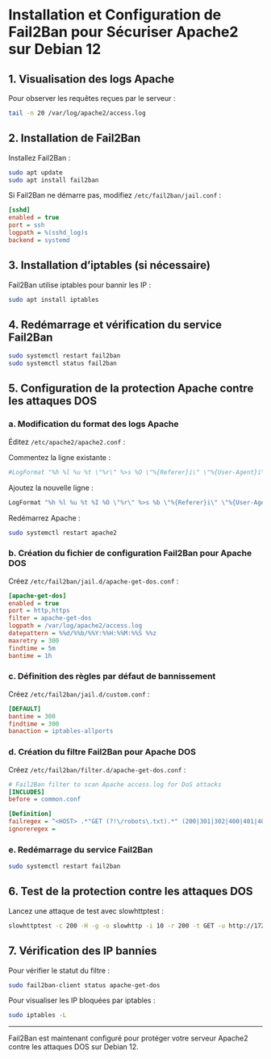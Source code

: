 # Installation et Configuration de Fail2Ban pour Sécuriser Apache2 sur Debian 12

## 1. Visualisation des logs Apache

Pour observer les requêtes reçues par le serveur :

```bash
tail -n 20 /var/log/apache2/access.log
```

## 2. Installation de Fail2Ban

Installez Fail2Ban :

```bash
sudo apt update
sudo apt install fail2ban
```

Si Fail2Ban ne démarre pas, modifiez `/etc/fail2ban/jail.conf` :

```ini
[sshd]
enabled = true
port = ssh
logpath = %(sshd_log)s
backend = systemd
```

## 3. Installation d’iptables (si nécessaire)

Fail2Ban utilise iptables pour bannir les IP :

```bash
sudo apt install iptables
```

## 4. Redémarrage et vérification du service Fail2Ban

```bash
sudo systemctl restart fail2ban
sudo systemctl status fail2ban
```

## 5. Configuration de la protection Apache contre les attaques DOS

### a. Modification du format des logs Apache

Éditez `/etc/apache2/apache2.conf` :

Commentez la ligne existante :

```apache
#LogFormat "%h %l %u %t \"%r\" %>s %O \"%{Referer}i\" \"%{User-Agent}i\"" combined
```

Ajoutez la nouvelle ligne :

```apache
LogFormat "%h %l %u %t %I %O \"%r\" %>s %b \"%{Referer}i\" \"%{User-Agent}i\" %V %p" combined
```

Redémarrez Apache :

```bash
sudo systemctl restart apache2
```

### b. Création du fichier de configuration Fail2Ban pour Apache DOS

Créez `/etc/fail2ban/jail.d/apache-get-dos.conf` :

```ini
[apache-get-dos]
enabled = true
port = http,https
filter = apache-get-dos
logpath = /var/log/apache2/access.log
datepattern = %%d/%%b/%%Y:%%H:%%M:%%S %%z
maxretry = 300
findtime = 5m
bantime = 1h
```

### c. Définition des règles par défaut de bannissement

Créez `/etc/fail2ban/jail.d/custom.conf` :

```ini
[DEFAULT]
bantime = 300
findtime = 300
banaction = iptables-allports
```

### d. Création du filtre Fail2Ban pour Apache DOS

Créez `/etc/fail2ban/filter.d/apache-get-dos.conf` :

```ini
# Fail2Ban filter to scan Apache access.log for DoS attacks
[INCLUDES]
before = common.conf

[Definition]
failregex = ^<HOST> .*"GET (?!\/robots\.txt).*" (200|301|302|400|401|403|404|408|503)\s
ignoreregex =
```

### e. Redémarrage du service Fail2Ban

```bash
sudo systemctl restart fail2ban
```

## 6. Test de la protection contre les attaques DOS

Lancez une attaque de test avec slowhttptest :

```bash
slowhttptest -c 200 -H -g -o slowhttp -i 10 -r 200 -t GET -u http://172.16.0.10 -x 24 -p 80
```

## 7. Vérification des IP bannies

Pour vérifier le statut du filtre :

```bash
sudo fail2ban-client status apache-get-dos
```

Pour visualiser les IP bloquées par iptables :

```bash
sudo iptables -L
```

---

Fail2Ban est maintenant configuré pour protéger votre serveur Apache2 contre les attaques DOS sur Debian 12.